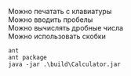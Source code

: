 Можно печатать с клавиатуры  
Можно вводить пробелы  
Можно вычислять дробные числа    
Можно использовать скобки  
 ```
 ant
 ant package
 java -jar .\build\Calculator.jar
```
